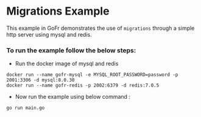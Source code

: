 # Migrations Example

This example in GoFr demonstrates the use of `migrations` through a simple http server using mysql and redis.

### To run the example follow the below steps:
- Run the docker image of mysql and redis

```console
docker run --name gofr-mysql -e MYSQL_ROOT_PASSWORD=password -p 2001:3306 -d mysql:8.0.30
docker run --name gofr-redis -p 2002:6379 -d redis:7.0.5
```

- Now run the example using below command :

```console
go run main.go
```